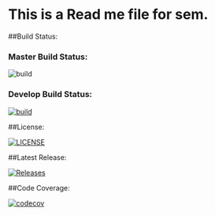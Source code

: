 <h1>This is a Read me file for sem.</h1>

##Build Status:

<h3>Master Build Status:</h3>

![build](https://github.com/hamzazmah/sem/actions/workflows/main.yml/badge.svg)

<h3>Develop Build Status:</h3>

[![build](https://github.com/hamzazmah/sem/actions/workflows/main.yml/badge.svg?branch=develop)](https://github.com/hamzazmah/sem/actions/workflows/main.yml)


##License:

[![LICENSE](https://img.shields.io/github/license/hamzazmah/sem.svg?style=flat-square)](https://github.com/hamzazmah/sem/blob/master/LICENSE)

##Latest Release:

[![Releases](https://img.shields.io/github/release/hamzazmah/sem/all.svg?style=flat-square)](https://github.com/hamzazmah/sem/releases)

##Code Coverage:

[![codecov](https://codecov.io/gh/hamzazmah/sem/branch/master/graph/badge.svg?token=XQE0ER53L3)](https://codecov.io/gh/hamzazmah/sem)